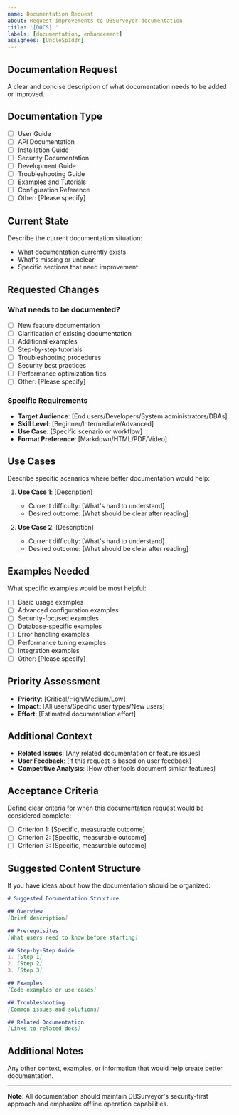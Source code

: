 ```yaml
---
name: Documentation Request
about: Request improvements to DBSurveyor documentation
title: '[DOCS] '
labels: [documentation, enhancement]
assignees: [UncleSp1d3r]
---
```


## Documentation Request

A clear and concise description of what documentation needs to be added or improved.

## Documentation Type

- [ ] User Guide
- [ ] API Documentation
- [ ] Installation Guide
- [ ] Security Documentation
- [ ] Development Guide
- [ ] Troubleshooting Guide
- [ ] Examples and Tutorials
- [ ] Configuration Reference
- [ ] Other: [Please specify]

## Current State

Describe the current documentation situation:

- What documentation currently exists
- What's missing or unclear
- Specific sections that need improvement

## Requested Changes

### What needs to be documented?

- [ ] New feature documentation
- [ ] Clarification of existing documentation
- [ ] Additional examples
- [ ] Step-by-step tutorials
- [ ] Troubleshooting procedures
- [ ] Security best practices
- [ ] Performance optimization tips
- [ ] Other: [Please specify]

### Specific Requirements

- **Target Audience**: [End users/Developers/System administrators/DBAs]
- **Skill Level**: [Beginner/Intermediate/Advanced]
- **Use Case**: [Specific scenario or workflow]
- **Format Preference**: [Markdown/HTML/PDF/Video]

## Use Cases

Describe specific scenarios where better documentation would help:

1. **Use Case 1**: [Description]

   - Current difficulty: [What's hard to understand]
   - Desired outcome: [What should be clear after reading]

2. **Use Case 2**: [Description]

   - Current difficulty: [What's hard to understand]
   - Desired outcome: [What should be clear after reading]

## Examples Needed

What specific examples would be most helpful:

- [ ] Basic usage examples
- [ ] Advanced configuration examples
- [ ] Security-focused examples
- [ ] Database-specific examples
- [ ] Error handling examples
- [ ] Performance tuning examples
- [ ] Integration examples
- [ ] Other: [Please specify]

## Priority Assessment

- **Priority**: [Critical/High/Medium/Low]
- **Impact**: [All users/Specific user types/New users]
- **Effort**: [Estimated documentation effort]

## Additional Context

- **Related Issues**: [Any related documentation or feature issues]
- **User Feedback**: [If this request is based on user feedback]
- **Competitive Analysis**: [How other tools document similar features]

## Acceptance Criteria

Define clear criteria for when this documentation request would be considered complete:

- [ ] Criterion 1: [Specific, measurable outcome]
- [ ] Criterion 2: [Specific, measurable outcome]
- [ ] Criterion 3: [Specific, measurable outcome]

## Suggested Content Structure

If you have ideas about how the documentation should be organized:

```markdown
# Suggested Documentation Structure

## Overview
[Brief description]

## Prerequisites
[What users need to know before starting]

## Step-by-Step Guide
1. [Step 1]
2. [Step 2]
3. [Step 3]

## Examples
[Code examples or use cases]

## Troubleshooting
[Common issues and solutions]

## Related Documentation
[Links to related docs]
```

## Additional Notes

Any other context, examples, or information that would help create better documentation.

---

**Note**: All documentation should maintain DBSurveyor's security-first approach and emphasize offline operation capabilities.
